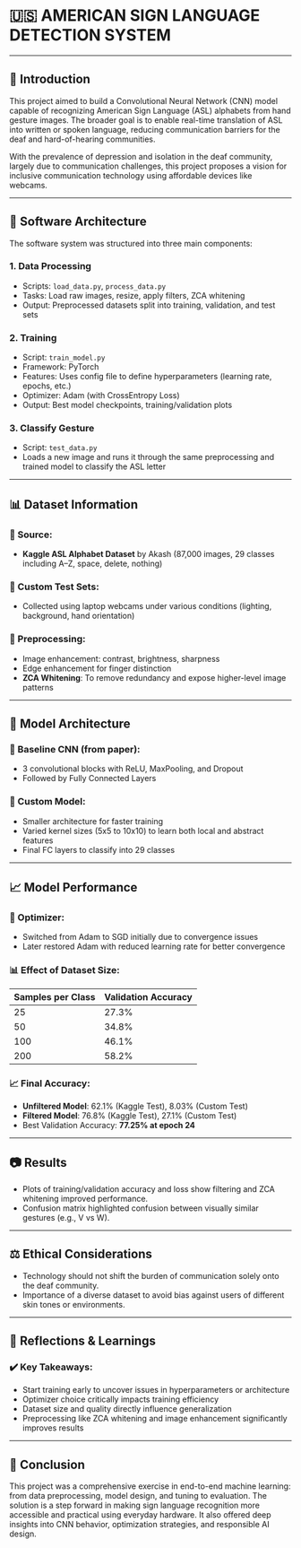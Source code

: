 # 🇺🇸 AMERICAN SIGN LANGUAGE DETECTION SYSTEM

---

## 📖 Introduction

This project aimed to build a Convolutional Neural Network (CNN) model capable of recognizing American Sign Language (ASL) alphabets from hand gesture images. The broader goal is to enable real-time translation of ASL into written or spoken language, reducing communication barriers for the deaf and hard-of-hearing communities.

With the prevalence of depression and isolation in the deaf community, largely due to communication challenges, this project proposes a vision for inclusive communication technology using affordable devices like webcams.

---

## 🧱 Software Architecture

The software system was structured into three main components:

### 1. **Data Processing**
- Scripts: `load_data.py`, `process_data.py`
- Tasks: Load raw images, resize, apply filters, ZCA whitening
- Output: Preprocessed datasets split into training, validation, and test sets

### 2. **Training**
- Script: `train_model.py`
- Framework: PyTorch
- Features: Uses config file to define hyperparameters (learning rate, epochs, etc.)
- Optimizer: Adam (with CrossEntropy Loss)
- Output: Best model checkpoints, training/validation plots

### 3. **Classify Gesture**
- Script: `test_data.py`
- Loads a new image and runs it through the same preprocessing and trained model to classify the ASL letter

---

## 📊 Dataset Information

### 🔹 Source:
- **Kaggle ASL Alphabet Dataset** by Akash (87,000 images, 29 classes including A–Z, space, delete, nothing)

### 🔹 Custom Test Sets:
- Collected using laptop webcams under various conditions (lighting, background, hand orientation)

### 🔹 Preprocessing:
- Image enhancement: contrast, brightness, sharpness
- Edge enhancement for finger distinction
- **ZCA Whitening**: To remove redundancy and expose higher-level image patterns

---

## 🧠 Model Architecture

### 📌 Baseline CNN (from paper):
- 3 convolutional blocks with ReLU, MaxPooling, and Dropout
- Followed by Fully Connected Layers

### 📌 Custom Model:
- Smaller architecture for faster training
- Varied kernel sizes (5x5 to 10x10) to learn both local and abstract features
- Final FC layers to classify into 29 classes

---

## 📈 Model Performance

### 🔧 Optimizer:
- Switched from Adam to SGD initially due to convergence issues
- Later restored Adam with reduced learning rate for better convergence

### 📊 Effect of Dataset Size:
| Samples per Class | Validation Accuracy |
|-------------------|---------------------|
| 25                | 27.3%               |
| 50                | 34.8%               |
| 100               | 46.1%               |
| 200               | 58.2%               |

### 📈 Final Accuracy:
- **Unfiltered Model**: 62.1% (Kaggle Test), 8.03% (Custom Test)
- **Filtered Model**: 76.8% (Kaggle Test), 27.1% (Custom Test)
- Best Validation Accuracy: **77.25% at epoch 24**

---

## 📷 Results

- Plots of training/validation accuracy and loss show filtering and ZCA whitening improved performance.
- Confusion matrix highlighted confusion between visually similar gestures (e.g., V vs W).

---

## ⚖️ Ethical Considerations

- Technology should not shift the burden of communication solely onto the deaf community.
- Importance of a diverse dataset to avoid bias against users of different skin tones or environments.

---

## 🔄 Reflections & Learnings

### ✔️ Key Takeaways:
- Start training early to uncover issues in hyperparameters or architecture
- Optimizer choice critically impacts training efficiency
- Dataset size and quality directly influence generalization
- Preprocessing like ZCA whitening and image enhancement significantly improves results

---

## 🧾 Conclusion

This project was a comprehensive exercise in end-to-end machine learning: from data preprocessing, model design, and tuning to evaluation. The solution is a step forward in making sign language recognition more accessible and practical using everyday hardware. It also offered deep insights into CNN behavior, optimization strategies, and responsible AI design.

